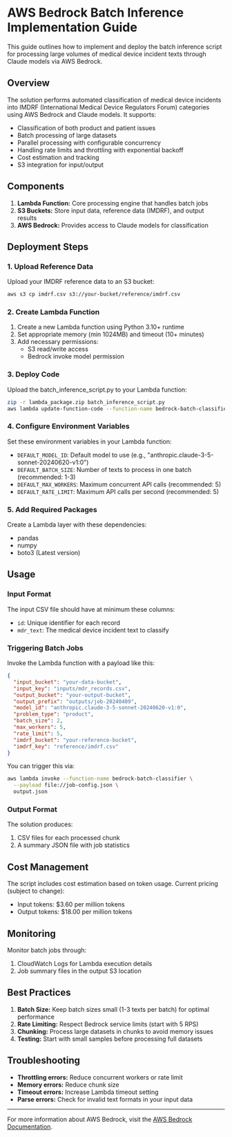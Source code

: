 # AWS Bedrock Batch Inference Implementation Guide

This guide outlines how to implement and deploy the batch inference script for processing large volumes of medical device incident texts through Claude models via AWS Bedrock.

## Overview

The solution performs automated classification of medical device incidents into IMDRF (International Medical Device Regulators Forum) categories using AWS Bedrock and Claude models. It supports:

- Classification of both product and patient issues
- Batch processing of large datasets
- Parallel processing with configurable concurrency
- Handling rate limits and throttling with exponential backoff
- Cost estimation and tracking
- S3 integration for input/output

## Components

1. **Lambda Function:** Core processing engine that handles batch jobs
2. **S3 Buckets:** Store input data, reference data (IMDRF), and output results
3. **AWS Bedrock:** Provides access to Claude models for classification

## Deployment Steps

### 1. Upload Reference Data

Upload your IMDRF reference data to an S3 bucket:

```bash
aws s3 cp imdrf.csv s3://your-bucket/reference/imdrf.csv
```

### 2. Create Lambda Function

1. Create a new Lambda function using Python 3.10+ runtime
2. Set appropriate memory (min 1024MB) and timeout (10+ minutes)
3. Add necessary permissions:
   - S3 read/write access
   - Bedrock invoke model permission

### 3. Deploy Code

Upload the batch_inference_script.py to your Lambda function:

```bash
zip -r lambda_package.zip batch_inference_script.py
aws lambda update-function-code --function-name bedrock-batch-classifier --zip-file fileb://lambda_package.zip
```

### 4. Configure Environment Variables

Set these environment variables in your Lambda function:

- `DEFAULT_MODEL_ID`: Default model to use (e.g., "anthropic.claude-3-5-sonnet-20240620-v1:0")
- `DEFAULT_BATCH_SIZE`: Number of texts to process in one batch (recommended: 1-3)
- `DEFAULT_MAX_WORKERS`: Maximum concurrent API calls (recommended: 5)
- `DEFAULT_RATE_LIMIT`: Maximum API calls per second (recommended: 5)

### 5. Add Required Packages

Create a Lambda layer with these dependencies:

- pandas
- numpy
- boto3 (Latest version)

## Usage

### Input Format

The input CSV file should have at minimum these columns:

- `id`: Unique identifier for each record
- `mdr_text`: The medical device incident text to classify

### Triggering Batch Jobs

Invoke the Lambda function with a payload like this:

```json
{
  "input_bucket": "your-data-bucket",
  "input_key": "inputs/mdr_records.csv",
  "output_bucket": "your-output-bucket",
  "output_prefix": "outputs/job-20240409",
  "model_id": "anthropic.claude-3-5-sonnet-20240620-v1:0",
  "problem_type": "product",
  "batch_size": 2,
  "max_workers": 5,
  "rate_limit": 5,
  "imdrf_bucket": "your-reference-bucket",
  "imdrf_key": "reference/imdrf.csv"
}
```

You can trigger this via:

```bash
aws lambda invoke --function-name bedrock-batch-classifier \
  --payload file://job-config.json \
  output.json
```

### Output Format

The solution produces:

1. CSV files for each processed chunk
2. A summary JSON file with job statistics

## Cost Management

The script includes cost estimation based on token usage. Current pricing (subject to change):
- Input tokens: $3.60 per million tokens
- Output tokens: $18.00 per million tokens

## Monitoring

Monitor batch jobs through:
1. CloudWatch Logs for Lambda execution details
2. Job summary files in the output S3 location

## Best Practices

1. **Batch Size:** Keep batch sizes small (1-3 texts per batch) for optimal performance
2. **Rate Limiting:** Respect Bedrock service limits (start with 5 RPS)
3. **Chunking:** Process large datasets in chunks to avoid memory issues
4. **Testing:** Start with small samples before processing full datasets

## Troubleshooting

- **Throttling errors:** Reduce concurrent workers or rate limit
- **Memory errors:** Reduce chunk size
- **Timeout errors:** Increase Lambda timeout setting
- **Parse errors:** Check for invalid text formats in your input data

---

For more information about AWS Bedrock, visit the [AWS Bedrock Documentation](https://docs.aws.amazon.com/bedrock/).